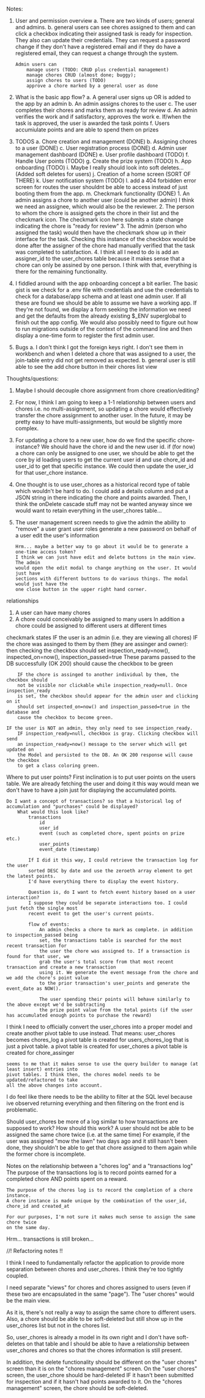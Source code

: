 Notes:

1.  User and permission overview
    a.  There are two kinds of users; general and admins.
    b.  general users can see chores assigned to them and can
        click a checkbox indicating their assigned task is ready
        for inspection. They also can update their credentials.
        They can request a password change if they don't have a
        registered email and if they do have a registered email,
        they can request a change through the system.

        Admin users can
            manage users (TODO: CRUD plus credential management)
            manage chores CRUD (almost done; buggy);
            assign chores to users (TODO)
            approve a chore marked by a general user as done

2.  What is the basic app flow?
    a. A general user signs up OR is added to the app by an admin
    b. An admin assigns chores to the user
    c. The user completes their chores and marks them as ready for review
    d. An admin verifies the work and if satisfactory, approves the work
    e. If/when the task is approved, the user is awarded the task points
    f. Users accumiulate points and are able to spend them on prizes

3.  TODOS
    a.  Chore creation and management (DONE)
    b.  Assigning chores to a user (DONE)
    c.  User registration process (DONE)
    d.  Admin user management dashboard (DONE)
    e.  User profile dashboard (TODO)
    f.  Handle User points (TODO)
    g.  Create the prize system (TODO)
    h.  App onboarding (TODO)
    i.  Maybe I really should look into soft deletes... (Added soft deletes for users)
    j.  Creation of a home screen (SORT OF THERE)
    k.  User notification system (TODO)
    l.  add a 404 forbidden error screen for routes the user shouldnt be able to 
        access instead of just booting them from the app.
    m.  Checkmark functionality (DONE)
        1.  An admin assigns a chore to another user (could be another admin)
            I think we need an assignee, which would also be the reviewer.
        2.  The person to whom the chore is assigned gets the chore in their
            list and the checkmark icon. The checkmark icon here submits a
            state change indicating the chore is "ready for review" 
        3.  The admin (person who assigned the task) would then have the checkmark
            show up in their interface for the task. Checking this instance of
            the checkbox would be done after the assigner of the chore had
            manually verified that the task was completed to satisfaction.
        4.  I think all I need to do is add an assigner_id to the user_chores
            table because it makes sense that a chore can only be assined by
            one person. I think with that, everything is there for the remaining
            functionality.


4.  I fiddled around with the app onboarding concept a bit earlier.
    The basic gist is we check for a .env file with credentials and
    use the credentials to check for a database/app schema and at
    least one admin user. If all these are found we should be able
    to assume we have a working app. If they're not found, we display
    a form seeking the information we need and get the defaults from
    the already existing $_ENV superglobal to finish out the app config.
    We would also possibly need to figure out how to run migrations
    outside of the context of the command line and then display a one-time
    form to register the first admin user.

5.  Bugs
    a.  I don't think I got the foreign keys right. I don't see them in
        workbench and when I deleted a chore that was assigned to a user,
        the join-table entry did not get removed as expected.
    b.  general user is still able to see the add chore button in their chores list view


Thoughts/questions:

1.  Maybe I should decouple chore assignment from chore creation/editing?
2.  For now, I think I am going to keep a 1-1 relationship between users and chores
    i.e. no multi-assignment, so updating a chore would effectively transfer
    the chore assignment to another user. In the future, it may be pretty easy
    to have multi-assignments, but would be slightly more complex.
3.  For updating a chore to a new user, how do we find the specific chore-instance?
    We should have the chore id and the new user id. if (for now) a chore can only
    be assigned to one user, we should be able to get the core by id loading users
    to get the current user id and use chore_id and user_id to get that specific
    instance. We could then update the user_id for that user_chore instance.
4.  One thought is to use user_chores as a historical record type of table which
    wouldn't be hard to do. I could add a details column and put a JSON string
    in there indicating the chore and points awarded. Then, I think the onDelete cascade
    stuff may not be wanted anyway since we would want to retain everything in
    the user_chores table...
5.  The user management screen needs to give the admin the ability to 
        "remove" a user
        grant user roles
        generate a new password on behalf of a user
        edit the user's information

        Hrm... maybe a better way to go about it would be to generate a one-time access token?
        I think we can just have edit and delete buttons in the main view. The admin
        would open the edit modal to change anything on the user. It would just have
        sections with different buttons to do various things. The modal would just have the
        one close button in the upper right hand corner.


relationships
1.  A user can have many chores
2.  A chore could conceivably be assigned to many users
    In addition a chore could be assigned to different users at different times


checkmark states
    IF the user is an admin (i.e. they are viewing all chores)
        IF the chore was assinged to them by them (they are assinger and owner):
        then checking the checkbox should set inspection_ready=now(), inspected_on=now(), inspection_passed=true
        These params passed to the DB successfully (OK 200) should cause the checkbox to be green

        IF the chore is assinged to another individual by them, the checkbox should
        not be visible nor clickable while inspection_ready=null. Once inspection_ready
        is set, the checkbox should appear for the admin user and clicking on it
        should set inspected_on=now() and inspection_passed=true in the database and
        cause the checkbox to become green.

    IF the user is NOT an admin, they only need to see inspection_ready.
        IF inspection_ready=null, checkbox is gray. Clicking checkbox will send
        an inspection_ready=now() message to the server which will get updated on
        the Model and persisted to the DB. An OK 200 response will cause the checkbox
        to get a class coloring green.

Where to put user points?
    First inclination is to put user points on the users table. We are already fetching the user and doing it this way
    would mean we don't have to have a join just for displaying the accumulated points.
    
    Do I want a concept of transactions? so that a historical log of accumulation and "purchases" could be displayed?
        What would this look like?
            transactions
                id
                user_id
                event (such as completed chore, spent points on prize etc.)
                user_points
                event_date (timestamp)

            If I did it this way, I could retrieve the transaction log for the user
            sorted DESC by date and use the zeroeth array element to get the latest points.
            I'd have everything there to display the event history.

            Question is, do I want to fetch event history based on a user interaction?
            I suppose they could be separate interactions too. I could just fetch the single most
            recent event to get the user's current points.

            flow of events:
                An admin checks a chore to mark as complete. in addition to inspection_passed being
                set, the transactions table is searched for the most recent transaction for
                the user the chore was assigned to. If a transaction is found for that user, we
                grab the user's total score from that most recent transaction and create a new transaction
                using it. We generate the event message from the chore and we add the chore's point value
                to the prior transaction's user_points and generate the event_date as NOW().

                The user spending their points will behave similarly to the above except we'd be subtracting
                the prize point value from the total points (if the user has accumulated enough points to purchase the reward)

I think I need to officially convert the user_chores into a proper model and create another
pivot table to use instead. That means:
    user_chores becomes chores_log
    a pivot table is created for users_chores_log that is just a pivot table.
    a pivot table is created for user_chores
    a pivot table is created for chore_assinger

    seems to me that it makes sense to use the query builder to manage (at least insert) entries into
    pivot tables. I think then, the chores model needs to be updated/refactored to take 
    all the above changes into account.

I do feel like there needs to be the ability to filter at the SQL level because ive observed returning everything
and then filtering on the front end is problematic.

Should user_chores be more of a log similar to how transactions are supposed to work?
How should this work?
    A user should not be able to be assigned the same chore twice (i.e. at the same time)
    For example, if the user was assigned "mow the lawn" two days ago and it still hasn't
    been done, they shouldn't be able to get that chore assigned to them again while the
    former chore is incomplete.


Notes on the relationship between a "chores log" and a "transactions log"
    The purpose of the transactions log is to record points earned for a completed chore
    AND points spent on a reward.

    The purpose of the chores log is to record the completion of a chore instance.
    A chore instance is made unique by the combination of the user_id, chore_id and created_at

    For our purposes, I'm not sure it makes much sense to assign the same chore twice
    on the same day.

Hrm... transactions is still broken...

//! Refactoring notes !!

I think I need to fundamentally refactor the application to provide more separation
between chores and user_chores. I think they're too tightly coupled.

I need separate "views" for chores and chores assigned to users (even if these two
are encapsulated in the same "page"). The "user chores" would be the main view.

As it is, there's not really a way to assign the same chore to different users.
Also, a chore should be able to be soft-deleted but still show up in the user_chores list but not in the chores list.

So, user_chores is already a model in its own right and I don't have soft-deletes on that
table and I should be able to have a relationship between user_chores and chores so that
the chores information is still present.

In addition, the delete functionality should be different on the "user chores" screen
than it is on the "chores management" screen. On the "user chores" screen, the user_chore
should be hard-deleted IF it hasn't been submitted for inspection and if it hasn't had
points awarded to it. On the "chores management" screen, the chore should be soft-deleted.